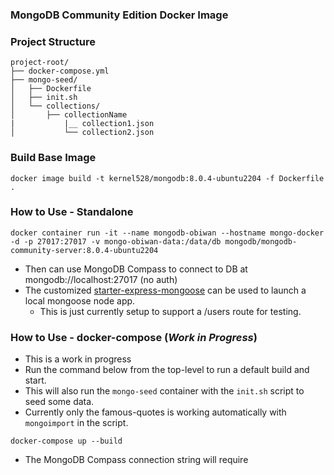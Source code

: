### MongoDB Community Edition Docker Image

### Project Structure
```
project-root/
├── docker-compose.yml
├── mongo-seed/
│   ├── Dockerfile
│   ├── init.sh
│   └── collections/
│       ├── collectionName
|           |__ collection1.json
│           └── collection2.json
```
### Build Base Image
```aiignore
docker image build -t kernel528/mongodb:8.0.4-ubuntu2204 -f Dockerfile .
```

### How to Use - Standalone
```aiignore
docker container run -it --name mongodb-obiwan --hostname mongo-docker -d -p 27017:27017 -v mongo-obiwan-data:/data/db mongodb/mongodb-community-server:8.0.4-ubuntu2204
```
- Then can use MongoDB Compass to connect to DB at mongodb://localhost:27017 (no auth)
- The customized [starter-express-mongoose](https://github.com/kernel528/starter-express-mongoose) can be used to launch a local mongoose node app.
  - This is just currently setup to support a /users route for testing.

### How to Use - docker-compose (_Work in Progress_)
- This is a work in progress
- Run the command below from the top-level to run a default build and start. 
- This will also run the `mongo-seed` container with the `init.sh` script to seed some data.
- Currently only the famous-quotes is working automatically with `mongoimport` in the script.
```aiignore
docker-compose up --build
```
- The MongoDB Compass connection string will require 
